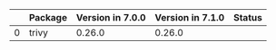 <!-- markdown-link-check-disable -->

|    | Package   | Version in 7.0.0   | Version in 7.1.0   | Status   |
|---:|:----------|:-------------------|:-------------------|:---------|
|  0 | trivy     | 0.26.0             | 0.26.0             |          |